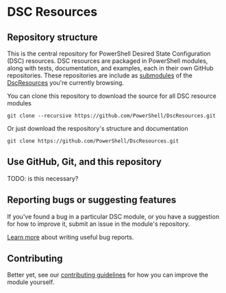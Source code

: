 # DSC Resources

## Repository structure
This is the central repository for PowerShell Desired State Configuration (DSC) resources.
DSC resources are packaged in PowerShell modules, along with tests, documentation, and examples, each in their own GitHub repositories. These repositories are include as [submodules](http://git-scm.com/docs/git-submodule) of the [DscResources](https://github.com/powershell/DscResources) you're currently browsing. 

You can clone this repository to download the source for all DSC resource modules 

```
git clone --recursive https://github.com/PowerShell/DscResources.git
```

Or just download the respository's structure and documentation
```
git clone https://github.com/PowerShell/DscResources.git
```

## Use GitHub, Git, and this repository

TODO: is this necessary? 

## Reporting bugs or suggesting features
If you've found a bug in a particular DSC module, or you have a suggestion for 
how to improve it, submit an issue in the module's repository. 

[Learn more](http://www.joelonsoftware.com/articles/fog0000000029.html) about writing useful bug reports.

## Contributing

Better yet, see our [contributing guidelines](CONTRIBUTING.md) for how you can improve the module yourself. 